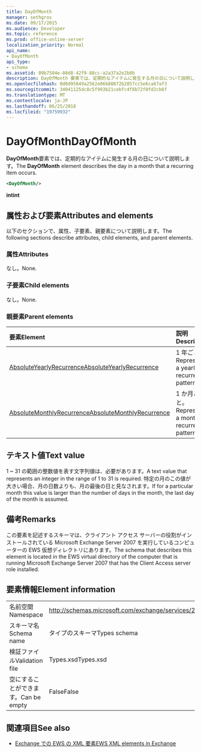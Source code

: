 ```yaml
---
title: DayOfMonth
manager: sethgros
ms.date: 09/17/2015
ms.audience: Developer
ms.topic: reference
ms.prod: office-online-server
localization_priority: Normal
api_name:
- DayOfMonth
api_type:
- schema
ms.assetid: 09b7504e-08d8-42f9-88cc-a2a37a2e2b8b
description: DayOfMonth 要素では、定期的なアイテムに発生する月の日について説明します。
ms.openlocfilehash: 0d0d95849a2562e06b88872b2857cc5e6ca67af3
ms.sourcegitcommit: 34041125dc8c5f993b21cebfc4f8b72f0fd2cb6f
ms.translationtype: MT
ms.contentlocale: ja-JP
ms.lasthandoff: 06/25/2018
ms.locfileid: "19759932"
---
```

# <a name="dayofmonth"></a><span data-ttu-id="b87cb-103">DayOfMonth</span><span class="sxs-lookup"><span data-stu-id="b87cb-103">DayOfMonth</span></span>

<span data-ttu-id="b87cb-104">**DayOfMonth**要素では、定期的なアイテムに発生する月の日について説明します。</span><span class="sxs-lookup"><span data-stu-id="b87cb-104">The **DayOfMonth** element describes the day in a month that a recurring item occurs.</span></span> 
  
```xml
<DayOfMonth/>
```

<span data-ttu-id="b87cb-105">**int**</span><span class="sxs-lookup"><span data-stu-id="b87cb-105">**int**</span></span>

## <a name="attributes-and-elements"></a><span data-ttu-id="b87cb-106">属性および要素</span><span class="sxs-lookup"><span data-stu-id="b87cb-106">Attributes and elements</span></span>

<span data-ttu-id="b87cb-107">以下のセクションで、属性、子要素、親要素について説明します。</span><span class="sxs-lookup"><span data-stu-id="b87cb-107">The following sections describe attributes, child elements, and parent elements.</span></span>
  
### <a name="attributes"></a><span data-ttu-id="b87cb-108">属性</span><span class="sxs-lookup"><span data-stu-id="b87cb-108">Attributes</span></span>

<span data-ttu-id="b87cb-109">なし。</span><span class="sxs-lookup"><span data-stu-id="b87cb-109">None.</span></span>
  
### <a name="child-elements"></a><span data-ttu-id="b87cb-110">子要素</span><span class="sxs-lookup"><span data-stu-id="b87cb-110">Child elements</span></span>

<span data-ttu-id="b87cb-111">なし。</span><span class="sxs-lookup"><span data-stu-id="b87cb-111">None.</span></span>
  
### <a name="parent-elements"></a><span data-ttu-id="b87cb-112">親要素</span><span class="sxs-lookup"><span data-stu-id="b87cb-112">Parent elements</span></span>

|<span data-ttu-id="b87cb-113">**要素**</span><span class="sxs-lookup"><span data-stu-id="b87cb-113">**Element**</span></span>|<span data-ttu-id="b87cb-114">**説明**</span><span class="sxs-lookup"><span data-stu-id="b87cb-114">**Description**</span></span>|
|:-----|:-----|
|[<span data-ttu-id="b87cb-115">AbsoluteYearlyRecurrence</span><span class="sxs-lookup"><span data-stu-id="b87cb-115">AbsoluteYearlyRecurrence</span></span>](absoluteyearlyrecurrence.md) <br/> |<span data-ttu-id="b87cb-116">1 年ごと。</span><span class="sxs-lookup"><span data-stu-id="b87cb-116">Represents a yearly recurrence pattern.</span></span>  <br/> |
|[<span data-ttu-id="b87cb-117">AbsoluteMonthlyRecurrence</span><span class="sxs-lookup"><span data-stu-id="b87cb-117">AbsoluteMonthlyRecurrence</span></span>](absolutemonthlyrecurrence.md) <br/> |<span data-ttu-id="b87cb-118">1 か月ごと。</span><span class="sxs-lookup"><span data-stu-id="b87cb-118">Represents a monthly recurrence pattern.</span></span>  <br/> |
   
## <a name="text-value"></a><span data-ttu-id="b87cb-119">テキスト値</span><span class="sxs-lookup"><span data-stu-id="b87cb-119">Text value</span></span>

<span data-ttu-id="b87cb-120">1 ~ 31 の範囲の整数値を表す文字列値は、必要があります。</span><span class="sxs-lookup"><span data-stu-id="b87cb-120">A text value that represents an integer in the range of 1 to 31 is required.</span></span> <span data-ttu-id="b87cb-121">特定の月のこの値が大きい場合、月の日数よりも、月の最後の日と見なされます。</span><span class="sxs-lookup"><span data-stu-id="b87cb-121">If for a particular month this value is larger than the number of days in the month, the last day of the month is assumed.</span></span>
  
## <a name="remarks"></a><span data-ttu-id="b87cb-122">備考</span><span class="sxs-lookup"><span data-stu-id="b87cb-122">Remarks</span></span>

<span data-ttu-id="b87cb-123">この要素を記述するスキーマは、クライアント アクセス サーバーの役割がインストールされている Microsoft Exchange Server 2007 を実行しているコンピューターの EWS 仮想ディレクトリにあります。</span><span class="sxs-lookup"><span data-stu-id="b87cb-123">The schema that describes this element is located in the EWS virtual directory of the computer that is running Microsoft Exchange Server 2007 that has the Client Access server role installed.</span></span>
  
## <a name="element-information"></a><span data-ttu-id="b87cb-124">要素情報</span><span class="sxs-lookup"><span data-stu-id="b87cb-124">Element information</span></span>

|||
|:-----|:-----|
|<span data-ttu-id="b87cb-125">名前空間</span><span class="sxs-lookup"><span data-stu-id="b87cb-125">Namespace</span></span>  <br/> |http://schemas.microsoft.com/exchange/services/2006/types  <br/> |
|<span data-ttu-id="b87cb-126">スキーマ名</span><span class="sxs-lookup"><span data-stu-id="b87cb-126">Schema name</span></span>  <br/> |<span data-ttu-id="b87cb-127">タイプのスキーマ</span><span class="sxs-lookup"><span data-stu-id="b87cb-127">Types schema</span></span>  <br/> |
|<span data-ttu-id="b87cb-128">検証ファイル</span><span class="sxs-lookup"><span data-stu-id="b87cb-128">Validation file</span></span>  <br/> |<span data-ttu-id="b87cb-129">Types.xsd</span><span class="sxs-lookup"><span data-stu-id="b87cb-129">Types.xsd</span></span>  <br/> |
|<span data-ttu-id="b87cb-130">空にすることができます。</span><span class="sxs-lookup"><span data-stu-id="b87cb-130">Can be empty</span></span>  <br/> |<span data-ttu-id="b87cb-131">False</span><span class="sxs-lookup"><span data-stu-id="b87cb-131">False</span></span>  <br/> |
   
## <a name="see-also"></a><span data-ttu-id="b87cb-132">関連項目</span><span class="sxs-lookup"><span data-stu-id="b87cb-132">See also</span></span>

- [<span data-ttu-id="b87cb-133">Exchange での EWS の XML 要素</span><span class="sxs-lookup"><span data-stu-id="b87cb-133">EWS XML elements in Exchange</span></span>](ews-xml-elements-in-exchange.md)

